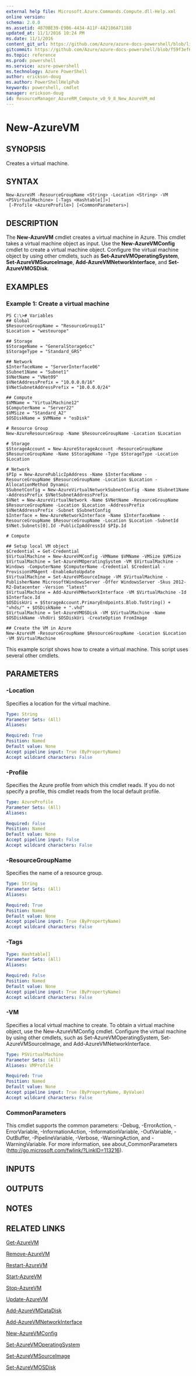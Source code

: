 ```yaml
---
external help file: Microsoft.Azure.Commands.Compute.dll-Help.xml
online version: 
schema: 2.0.0
ms.assetid: 4870BE39-E9B6-4434-A11F-4A2106A71188
updated_at: 11/1/2016 10:24 PM
ms.date: 11/1/2016
content_git_url: https://github.com/Azure/azure-docs-powershell/blob/live/azureps-cmdlets-docs/ResourceManager/AzureRM.Compute/v0.9.8/New-AzureVM.md
gitcommit: https://github.com/Azure/azure-docs-powershell/blob/f59f3ef60bc592383812213e69fd77ba950759ed/azureps-cmdlets-docs/ResourceManager/AzureRM.Compute/v0.9.8/New-AzureVM.md
ms.topic: reference
ms.prod: powershell
ms.service: azure-powershell
ms.technology: Azure PowerShell
author: erickson-doug
ms.author: PowerShellHelpPub
keywords: powershell, cmdlet
manager: erickson-doug
id: ResourceManager_AzureRM_Compute_v0_9_8_New_AzureVM_md
---
```


# New-AzureVM

## SYNOPSIS
Creates a virtual machine.

## SYNTAX

```
New-AzureVM -ResourceGroupName <String> -Location <String> -VM <PSVirtualMachine> [-Tags <Hashtable[]>]
 [-Profile <AzureProfile>] [<CommonParameters>]
```

## DESCRIPTION
The **New-AzureVM** cmdlet creates a virtual machine in Azure.
This cmdlet takes a virtual machine object as input.
Use the **New-AzureVMConfig** cmdlet to create a virtual machine object.
Configure the virtual machine object by using other cmdlets, such as **Set-AzureVMOperatingSystem**, **Set-AzureVMSourceImage**, **Add-AzureVMNetworkInterface**, and **Set-AzureVMOSDisk**.

## EXAMPLES

### Example 1: Create a virtual machine
```
PS C:\># Variables    
## Global
$ResourceGroupName = "ResourceGroup11"
$Location = "westeurope"

## Storage
$StorageName = "GeneralStorage6cc"
$StorageType = "Standard_GRS"

## Network
$InterfaceName = "ServerInterface06"
$Subnet1Name = "Subnet1"
$VNetName = "VNet09"
$VNetAddressPrefix = "10.0.0.0/16"
$VNetSubnetAddressPrefix = "10.0.0.0/24"

## Compute
$VMName = "VirtualMachine12"
$ComputerName = "Server22"
$VMSize = "Standard_A2"
$OSDiskName = $VMName + "osDisk"

# Resource Group
New-AzureResourceGroup -Name $ResourceGroupName -Location $Location

# Storage
$StorageAccount = New-AzureStorageAccount -ResourceGroupName $ResourceGroupName -Name $StorageName -Type $StorageType -Location $Location

# Network
$PIp = New-AzurePublicIpAddress -Name $InterfaceName -ResourceGroupName $ResourceGroupName -Location $Location -AllocationMethod Dynamic
$SubnetConfig = New-AzureVirtualNetworkSubnetConfig -Name $Subnet1Name -AddressPrefix $VNetSubnetAddressPrefix
$VNet = New-AzureVirtualNetwork -Name $VNetName -ResourceGroupName $ResourceGroupName -Location $Location -AddressPrefix $VNetAddressPrefix -Subnet $SubnetConfig
$Interface = New-AzureNetworkInterface -Name $InterfaceName -ResourceGroupName $ResourceGroupName -Location $Location -SubnetId $VNet.Subnets[0].Id -PublicIpAddressId $PIp.Id

# Compute

## Setup local VM object
$Credential = Get-Credential
$VirtualMachine = New-AzureVMConfig -VMName $VMName -VMSize $VMSize
$VirtualMachine = Set-AzureVMOperatingSystem -VM $VirtualMachine -Windows -ComputerName $ComputerName -Credential $Credential -ProvisionVMAgent -EnableAutoUpdate
$VirtualMachine = Set-AzureVMSourceImage -VM $VirtualMachine -PublisherName MicrosoftWindowsServer -Offer WindowsServer -Skus 2012-R2-Datacenter -Version "latest"
$VirtualMachine = Add-AzureVMNetworkInterface -VM $VirtualMachine -Id $Interface.Id
$OSDiskUri = $StorageAccount.PrimaryEndpoints.Blob.ToString() + "vhds/" + $OSDiskName + ".vhd"
$VirtualMachine = Set-AzureVMOSDisk -VM $VirtualMachine -Name $OSDiskName -VhdUri $OSDiskUri -CreateOption FromImage

## Create the VM in Azure
New-AzureVM -ResourceGroupName $ResourceGroupName -Location $Location -VM $VirtualMachine
```

This example script shows how to create a virtual machine.
This script uses several other cmdlets.

## PARAMETERS

### -Location
Specifies a location for the virtual machine.

```yaml
Type: String
Parameter Sets: (All)
Aliases: 

Required: True
Position: Named
Default value: None
Accept pipeline input: True (ByPropertyName)
Accept wildcard characters: False
```

### -Profile
Specifies the Azure profile from which this cmdlet reads.
If you do not specify a profile, this cmdlet reads from the local default profile.

```yaml
Type: AzureProfile
Parameter Sets: (All)
Aliases: 

Required: False
Position: Named
Default value: None
Accept pipeline input: False
Accept wildcard characters: False
```

### -ResourceGroupName
Specifies the name of a resource group.

```yaml
Type: String
Parameter Sets: (All)
Aliases: 

Required: True
Position: Named
Default value: None
Accept pipeline input: True (ByPropertyName)
Accept wildcard characters: False
```

### -Tags

```yaml
Type: Hashtable[]
Parameter Sets: (All)
Aliases: 

Required: False
Position: Named
Default value: None
Accept pipeline input: True (ByPropertyName)
Accept wildcard characters: False
```

### -VM
Specifies a local virtual machine to create. To obtain a virtual machine object, use the New-AzureVMConfig cmdlet. Configure the virtual machine by using other cmdlets, such as Set-AzureVMOperatingSystem, Set-AzureVMSourceImage, and Add-AzureVMNetworkInterface.

```yaml
Type: PSVirtualMachine
Parameter Sets: (All)
Aliases: VMProfile

Required: True
Position: Named
Default value: None
Accept pipeline input: True (ByPropertyName, ByValue)
Accept wildcard characters: False
```

### CommonParameters
This cmdlet supports the common parameters: -Debug, -ErrorAction, -ErrorVariable, -InformationAction, -InformationVariable, -OutVariable, -OutBuffer, -PipelineVariable, -Verbose, -WarningAction, and -WarningVariable. For more information, see about_CommonParameters (http://go.microsoft.com/fwlink/?LinkID=113216).

## INPUTS

## OUTPUTS

## NOTES

## RELATED LINKS

[Get-AzureVM](xref:ResourceManager/AzureRM.Compute/v0.9.8/Get-AzureVM.md)

[Remove-AzureVM](xref:ResourceManager/AzureRM.Compute/v0.9.8/Remove-AzureVM.md)

[Restart-AzureVM](xref:ResourceManager/AzureRM.Compute/v0.9.8/Restart-AzureVM.md)

[Start-AzureVM](xref:ResourceManager/AzureRM.Compute/v0.9.8/Start-AzureVM.md)

[Stop-AzureVM](xref:ResourceManager/AzureRM.Compute/v0.9.8/Stop-AzureVM.md)

[Update-AzureVM](xref:ResourceManager/AzureRM.Compute/v0.9.8/Update-AzureVM.md)

[Add-AzureVMDataDisk](xref:ResourceManager/AzureRM.Compute/v0.9.8/Add-AzureVMDataDisk.md)

[Add-AzureVMNetworkInterface](xref:ResourceManager/AzureRM.Compute/v0.9.8/Add-AzureVMNetworkInterface.md)

[New-AzureVMConfig](xref:ResourceManager/AzureRM.Compute/v0.9.8/New-AzureVMConfig.md)

[Set-AzureVMOperatingSystem](xref:ResourceManager/AzureRM.Compute/v0.9.8/Set-AzureVMOperatingSystem.md)

[Set-AzureVMSourceImage](xref:ResourceManager/AzureRM.Compute/v0.9.8/Set-AzureVMSourceImage.md)

[Set-AzureVMOSDisk](xref:ResourceManager/AzureRM.Compute/v0.9.8/Set-AzureVMOSDisk.md)


